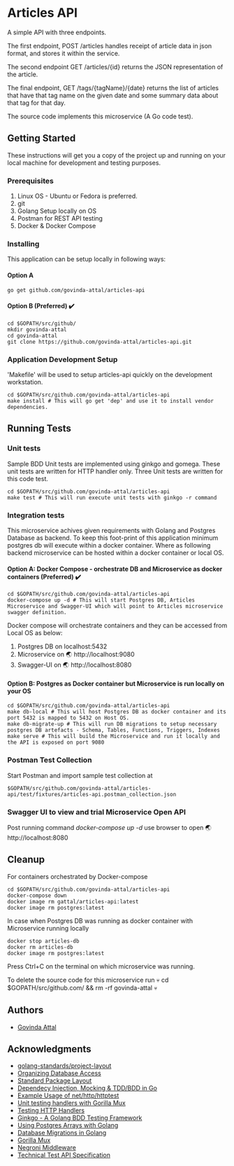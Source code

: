 # Articles API

A simple API with three endpoints.

The first endpoint, POST /articles handles receipt of article data in json format, and stores it within the service.

The second endpoint GET /articles/{id} returns the JSON representation of the article.

The final endpoint, GET /tags/{tagName}/{date} returns the list of articles that have that tag name on the given date and some summary data about that tag for that day.

The source code implements this microservice (A Go code test).

## Getting Started

These instructions will get you a copy of the project up and running on your local machine for development and testing purposes.

### Prerequisites

1. Linux OS - Ubuntu or Fedora is preferred.
2. git
3. Golang Setup locally on OS
4. Postman for REST API testing
5. Docker & Docker Compose

### Installing

This application can be setup locally in following ways:

#### Option A
```
go get github.com/govinda-attal/articles-api
```

#### Option B (Preferred) :heavy_check_mark:
```
cd $GOPATH/src/github/
mkdir govinda-attal
cd govinda-attal
git clone https://github.com/govinda-attal/articles-api.git
```

### Application Development Setup

'Makefile' will be used to setup articles-api quickly on the development workstation.

```
cd $GOPATH/src/github.com/govinda-attal/articles-api
make install # This will go get 'dep' and use it to install vendor dependencies.
```

## Running Tests

### Unit tests

Sample BDD Unit tests are implemented using ginkgo and gomega. These unit tests are written for HTTP handler only.
Three Unit tests are written for this code test.

```
cd $GOPATH/src/github.com/govinda-attal/articles-api
make test # This will run execute unit tests with ginkgo -r command
```

### Integration tests

This microservice achives given requirements with Golang and Postgres Database as backend. To keep this foot-print of this application minimum postgres db will execute within a docker container. Where as following backend microservice can be hosted within a docker container or local OS.

#### Option A: Docker Compose - orchestrate DB and Microservice as docker containers (Preferred) :heavy_check_mark:

```
cd $GOPATH/src/github.com/govinda-attal/articles-api
docker-compose up -d # This will start Postgres DB, Articles Microservice and Swagger-UI which will point to Articles microservice swagger definition.
```

Docker compose will orchestrate containers and they can be accessed from Local OS as below:
1. Postgres DB on localhost:5432
2. Microservice on :earth_asia: http://localhost:9080
3. Swagger-UI on :earth_asia: http://localhost:8080

#### Option B: Postgres as Docker container but Microservice is run locally on your OS

```
cd $GOPATH/src/github.com/govinda-attal/articles-api
make db-local # This will host Postgres DB as docker container and its port 5432 is mapped to 5432 on Host OS.
make db-migrate-up # This will run DB migrations to setup necessary postgres DB artefacts - Schema, Tables, Functions, Triggers, Indexes
make serve # This will build the Microservice and run it locally and the API is exposed on port 9080 
```

### Postman Test Collection

Start Postman and import sample test collection at
``` 
$GOPATH/src/github.com/govinda-attal/articles-api/test/fixtures/articles-api.postman_collection.json
```

### Swagger UI to view and trial Microservice Open API

Post running command *docker-compose up -d* use browser to open :earth_asia: http://localhost:8080

## Cleanup

For containers orchestrated by Docker-compose
```
cd $GOPATH/src/github.com/govinda-attal/articles-api
docker-compose down
docker image rm gattal/articles-api:latest
docker image rm postgres:latest
```

In case when Postgres DB was running as docker container with Microservice running locally
```
docker stop articles-db
docker rm articles-db
docker image rm postgres:latest 
```
Press Ctrl+C on the terminal on which microservice was running.


To delete the source code for this microservice run :skull: cd $GOPATH/src/github.com/ && rm -rf  govinda-attal :skull: 

## Authors

* [Govinda Attal](https://github.com/govinda-attal)

## Acknowledgments

* [golang-standards/project-layout](https://github.com/golang-standards/project-layout)
* [Organizing Database Access](https://www.alexedwards.net/blog/organising-database-access)
* [Standard Package Layout](https://medium.com/@benbjohnson/standard-package-layout-7cdbc8391fc1)
* [Dependecy Injection, Mocking & TDD/BDD in Go](https://www.youtube.com/watch?v=uFXfTXSSt4I)
* [Example Usage of net/http/httptest](https://golang.org/src/net/http/httptest/example_test.go)
* [Unit testing handlers with Gorilla Mux](https://stackoverflow.com/questions/34435185/unit-testing-for-functions-that-use-gorilla-mux-url-parameters)
* [Testing HTTP Handlers](https://blog.questionable.services/article/testing-http-handlers-go/)
* [Ginkgo - A Golang BDD Testing Framework](https://onsi.github.io/ginkgo/)
* [Using Postgres Arrays with Golang](https://www.opsdash.com/blog/postgres-arrays-golang.html)
* [Database Migrations in Golang](https://github.com/golang-migrate/migrate)
* [Gorilla Mux](https://github.com/gorilla/mux)
* [Negroni Middleware](https://github.com/urfave/negroni)
* [Technical Test API Specification](https://ffxblue.github.io/interview-tests/test/article-api/)
